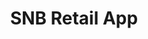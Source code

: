 ---
title: "SNB Retail App"
heroImage: "assets//proyectos/snb/hero-snb.png"
logo: "/assets/proyectos/snb/logo-snb.svg"

# Información del proyecto
objective: "Rediseñar la aplicación dirigida a los clientes retail del banco buscando la mejor experiencia de usuario del país."
role: "En este proyecto actué como Product Designer y Design System Designer."
duration: "7 meses aproximadamente"
team: "4 Product Designers y 1 Design System Designer"

# Proceso del proyecto
process:
  title: "Metodología y proceso de trabajo"
  content: "<span>El proyecto comenzó sobre una aplicación existente y algunos conceptos previos de otra agencia.</span>\nEn relación al research, entrevistas con usuarios eran complicadas a causa del idioma y que al principio, el banco no acababa de comprender el valor que podían aportar.\nPor eso, nuestra primera tarea fue explorar la app antigua y analizar competidores locales, regionales y europeos, para tener una base sólida y comprender qué funcionaba y qué podía mejorar.\nPoco a poco logramos introducir prácticas de research más estructuradas, como la creación de user personas, y viajamos a Arabia Saudí para trabajar codo con codo con los stakeholders, entendiendo de primera mano el contexto local y reforzando la colaboración.\nCon esta información definimos el camino de diseño y arrancamos en sprints de dos semanas, presentando avances a mitad y al final tanto a stakeholders como a los equipos de desarrollo."

# Retos del proyecto
challenges:
  title: "Retos del proyecto"
  items:
    - title: "Los productos"
      layout: "image-left"
      image: "/assets/proyectos/snb/img-productos.png"
      content: "Uno de los principales retos del proyecto fue comprender los productos específicos de Arabia Saudí, muy distintos a los que estamos acostumbrados en Europa.\n\nPara lograrlo, realizamos entrevistas y sesiones de trabajo con stakeholders del banco y expertos locales, lo que nos permitió alinear el diseño a las necesidades reales del mercado."
      
    - title: "Diseños en árabe (RTL y LTR)"
      layout: "image-right"
      image: "/assets/proyectos/snb/img-arabe.png"
      content: "Dado que la mayoría de usuarios hablaba únicamente árabe, la aplicación debía estar disponible en árabe e inglés.\n\nEl reto fue diseñar interfaces tanto en LTR como en RTL, garantizando consistencia y usabilidad en ambos casos.Para resolverlo, creamos un sistema de componentes adaptables y conectamos Figma con Google Sheets mediante un plugin.\n\nEsto permitió que colaboradores externos escribieran directamente en árabe y que los textos se actualizaran de forma automática en el diseño."
      
    - title: "Coordinación entre múltiples squads"
      layout: "image-left"
      image: "/assets/proyectos/snb/img-squads.png"
      content: "Con más de 30 desarrolladores distribuidos en distintas partes del mundo, mantener la coherencia era fundamental.\n\nPara facilitar el trabajo conjunto, documentamos de forma exhaustiva cada componente y su comportamiento, desde la validación de formularios hasta las transiciones entre pantallas.Además, diseñamos prototipos interactivos que mostraban no solo la interfaz estática, sino también cómo debía reaccionar la aplicación en cada escenario, asegurando así una experiencia uniforme para los usuarios."

# Video del proyecto (opcional)
projectVideo: "/assets/proyectos/snb/snb-video.mp4"
videoThumbnail: "/assets/proyectos/snb/video-snb.png"

# Proyectos relacionados  
relatedProjects: ["bayn", "aljuf-finance"]

# SEO
description: "Rediseño completo de la aplicación móvil de Saudi National Bank, enfocado en mejorar la experiencia de usuario y la adopción digital."
publishDate: 2025-09-01
featured: true
protected: false
order: 1
---